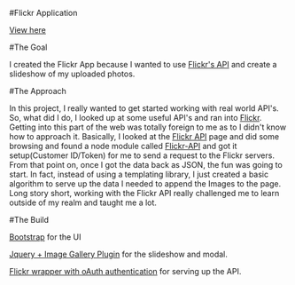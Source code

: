 #Flickr Application

<a href="http://kpingul.github.io/shoppingapp-v2">View here</a>

#The Goal

I created the Flickr App because I wanted to use <a href="https://www.flickr.com/services/api/">Flickr's API</a> and create a 
slideshow of my uploaded photos.


#The Approach

In this project, I really wanted to get started working with real world API's. So, what did I do, I looked up at some useful API's and ran into <a href="http://flickr.com">Flickr</a>. Getting into this part of the web was totally foreign to me as to I didn't know how to approach it. Basically, I looked at the <a href="https://www.flickr.com/services/api/">Flickr API</a> page and did some browsing and found a node module called <a href="https://www.npmjs.com/package/flickr">Flickr-API</a> and got it setup(Customer ID/Token) for me to send a request to the Flickr servers. From that point on, once I got the data back as JSON, the fun was going to start. In fact, instead of using a templating library, I just created a basic algorithm to serve up the data I needed to append the Images to the page. Long story short, working with the Flickr API really challenged me to learn outside of my realm and taught me a lot.

#The Build

<a href="http://www.getbootstrap.com/">Bootstrap</a> for the UI

<a href="https://blueimp.github.io/jQuery-Image-Gallery">Jquery + Image Gallery Plugin</a> for the slideshow and modal.

<a href="https://www.npmjs.com/package/flickrapi">Flickr wrapper with oAuth authentication</a> for serving up the API.







